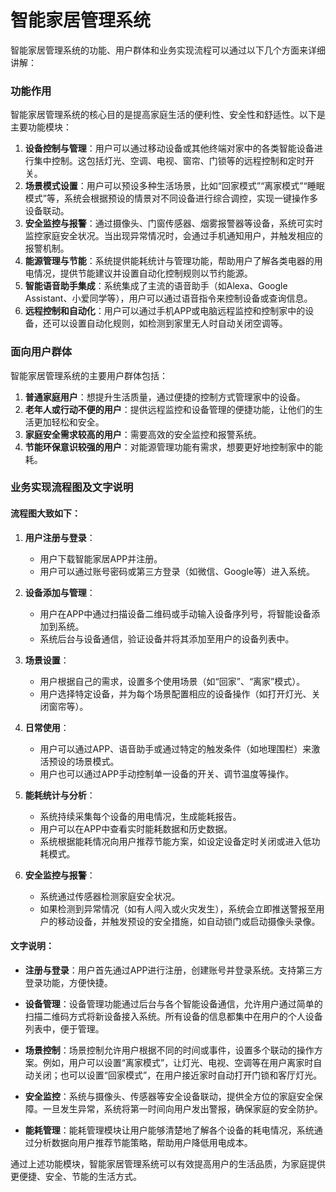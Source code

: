 # 智能家居管理系统

智能家居管理系统的功能、用户群体和业务实现流程可以通过以下几个方面来详细讲解：

### 功能作用
智能家居管理系统的核心目的是提高家庭生活的便利性、安全性和舒适性。以下是主要功能模块：
1. **设备控制与管理**：用户可以通过移动设备或其他终端对家中的各类智能设备进行集中控制。这包括灯光、空调、电视、窗帘、门锁等的远程控制和定时开关。
2. **场景模式设置**：用户可以预设多种生活场景，比如“回家模式”“离家模式”“睡眠模式”等，系统会根据预设的情景对不同设备进行综合调控，实现一键操作多设备联动。
3. **安全监控与报警**：通过摄像头、门窗传感器、烟雾报警器等设备，系统可实时监控家庭安全状况。当出现异常情况时，会通过手机通知用户，并触发相应的报警机制。
4. **能源管理与节能**：系统提供能耗统计与管理功能，帮助用户了解各类电器的用电情况，提供节能建议并设置自动化控制规则以节约能源。
5. **智能语音助手集成**：系统集成了主流的语音助手（如Alexa、Google Assistant、小爱同学等），用户可以通过语音指令来控制设备或查询信息。
6. **远程控制和自动化**：用户可以通过手机APP或电脑远程监控和控制家中的设备，还可以设置自动化规则，如检测到家里无人时自动关闭空调等。

### 面向用户群体
智能家居管理系统的主要用户群体包括：
1. **普通家庭用户**：想提升生活质量，通过便捷的控制方式管理家中的设备。
2. **老年人或行动不便的用户**：提供远程监控和设备管理的便捷功能，让他们的生活更加轻松和安全。
3. **家庭安全需求较高的用户**：需要高效的安全监控和报警系统。
4. **节能环保意识较强的用户**：对能源管理功能有需求，想要更好地控制家中的能耗。

### 业务实现流程图及文字说明

#### 流程图大致如下：
1. **用户注册与登录**：
   - 用户下载智能家居APP并注册。
   - 用户可以通过账号密码或第三方登录（如微信、Google等）进入系统。
   
2. **设备添加与管理**：
   - 用户在APP中通过扫描设备二维码或手动输入设备序列号，将智能设备添加到系统。
   - 系统后台与设备通信，验证设备并将其添加至用户的设备列表中。

3. **场景设置**：
   - 用户根据自己的需求，设置多个使用场景（如“回家”、“离家”模式）。
   - 用户选择特定设备，并为每个场景配置相应的设备操作（如打开灯光、关闭窗帘等）。

4. **日常使用**：
   - 用户可以通过APP、语音助手或通过特定的触发条件（如地理围栏）来激活预设的场景模式。
   - 用户也可以通过APP手动控制单一设备的开关、调节温度等操作。

5. **能耗统计与分析**：
   - 系统持续采集每个设备的用电情况，生成能耗报告。
   - 用户可以在APP中查看实时能耗数据和历史数据。
   - 系统根据能耗情况向用户推荐节能方案，如设定设备定时关闭或进入低功耗模式。

6. **安全监控与报警**：
   - 系统通过传感器检测家庭安全状况。
   - 如果检测到异常情况（如有人闯入或火灾发生），系统会立即推送警报至用户的移动设备，并触发预设的安全措施，如自动锁门或启动摄像头录像。

#### 文字说明：
- **注册与登录**：用户首先通过APP进行注册，创建账号并登录系统。支持第三方登录功能，方便快捷。
  
- **设备管理**：设备管理功能通过后台与各个智能设备通信，允许用户通过简单的扫描二维码方式将新设备接入系统。所有设备的信息都集中在用户的个人设备列表中，便于管理。

- **场景控制**：场景控制允许用户根据不同的时间或事件，设置多个联动的操作方案。例如，用户可以设置“离家模式”，让灯光、电视、空调等在用户离家时自动关闭；也可以设置“回家模式”，在用户接近家时自动打开门锁和客厅灯光。

- **安全监控**：系统与摄像头、传感器等安全设备联动，提供全方位的家庭安全保障。一旦发生异常，系统将第一时间向用户发出警报，确保家庭的安全防护。

- **能耗管理**：能耗管理模块让用户能够清楚地了解各个设备的耗电情况，系统通过分析数据向用户推荐节能策略，帮助用户降低用电成本。

通过上述功能模块，智能家居管理系统可以有效提高用户的生活品质，为家庭提供更便捷、安全、节能的生活方式。
